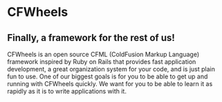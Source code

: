 # CFWheels

## Finally, a framework for the rest of us!

CFWheels is an open source CFML (ColdFusion Markup Language) framework inspired by Ruby on Rails that provides fast application development, a great organization system for your code, and is just plain fun to use. One of our biggest goals is for you to be able to get up and running with CFWheels quickly. We want for you to be able to learn it as rapidly as it is to write applications with it.
